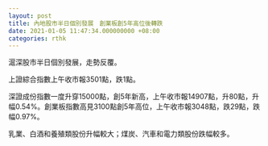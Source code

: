 ```yaml
---
layout: post
title: 內地股市半日個別發展　創業板創5年高位後轉跌
date: 2021-01-05 11:47:34.000000000 +08:00
categories: rthk
---
```


滬深股市半日個別發展，走勢反覆。

上證綜合指數上午收市報3501點，跌1點。

深證成份指數一度升穿15000點，創5年新高，上午收市報14907點，升80點，升幅0.54%。創業板指數高見3100點創5年高位，上午收市報3048點，跌29點，跌幅0.97%。

乳業、白酒和養殖類股份升幅較大；煤炭、汽車和電力類股份跌幅較多。
